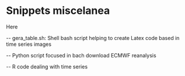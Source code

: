 # Snippets miscelanea
Here 

-- gera_table.sh: Shell bash script helping to create Latex code based in time series images 

-- Python script focused in bach download ECMWF reanalysis 

-- R code dealing with time series 
